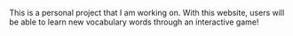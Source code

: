 This is a personal project that I am working on. With this website, users will be able to learn new vocabulary words through an interactive game!
